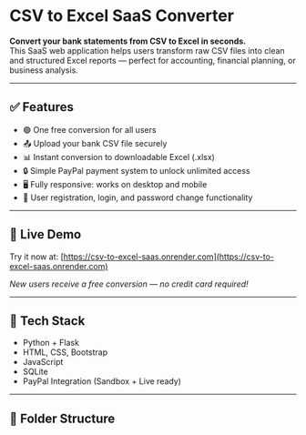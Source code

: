 # CSV to Excel SaaS Converter

**Convert your bank statements from CSV to Excel in seconds.**  
This SaaS web application helps users transform raw CSV files into clean and structured Excel reports — perfect for accounting, financial planning, or business analysis.

---

## ✅ Features

- 🟢 One free conversion for all users
- 📤 Upload your bank CSV file securely
- 📊 Instant conversion to downloadable Excel (.xlsx)
- 🔒 Simple PayPal payment system to unlock unlimited access
- 🖥️ Fully responsive: works on desktop and mobile
- 👤 User registration, login, and password change functionality

---

## 🚀 Live Demo

Try it now at: [https://csv-to-excel-saas.onrender.com](https://csv-to-excel-saas.onrender.com)

_New users receive a free conversion — no credit card required!_

---

## 🔧 Tech Stack

- Python + Flask
- HTML, CSS, Bootstrap
- JavaScript
- SQLite
- PayPal Integration (Sandbox + Live ready)

---

## 📂 Folder Structure

